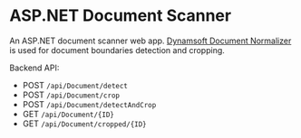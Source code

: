 # ASP.NET Document Scanner

An ASP.NET document scanner web app. [Dynamsoft Document Normalizer](https://www.dynamsoft.com/document-normalizer/docs/core/introduction/) is used for document boundaries detection and cropping.

Backend API:

* POST `/api/Document/detect`
* POST `/api/Document/crop`
* POST `/api/Document/detectAndCrop`
* GET `/api/Document/{ID}`
* GET `/api/Document/cropped/{ID}`

